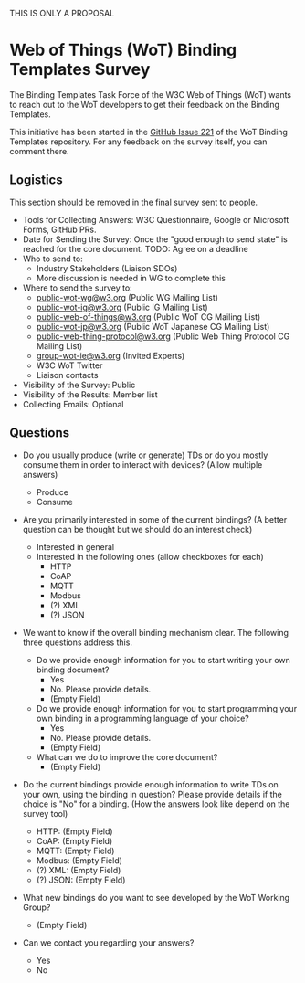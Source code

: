 THIS IS ONLY A PROPOSAL

# Web of Things (WoT) Binding Templates Survey

The Binding Templates Task Force of the W3C Web of Things (WoT) wants to reach out to the WoT developers to get their feedback on the Binding Templates.

This initiative has been started in the [GitHub Issue 221](https://github.com/w3c/wot-binding-templates/issues/221) of the WoT Binding Templates repository. For any feedback on the survey itself, you can comment there.

## Logistics

This section should be removed in the final survey sent to people.

- Tools for Collecting Answers: W3C Questionnaire, Google or Microsoft Forms, GitHub PRs.
- Date for Sending the Survey: Once the "good enough to send state" is reached for the core document. TODO: Agree on a deadline
- Who to send to:
  - Industry Stakeholders (Liaison SDOs)
  - More discussion is needed in WG to complete this
- Where to send the survey to: 
  - public-wot-wg@w3.org (Public WG Mailing List)
  - public-wot-ig@w3.org (Public IG Mailing List)
  - public-web-of-things@w3.org (Public WoT CG Mailing List)
  - public-wot-jp@w3.org (Public WoT Japanese CG Mailing List)
  - public-web-thing-protocol@w3.org (Public Web Thing Protocol CG Mailing List)
  - group-wot-ie@w3.org (Invited Experts)
  - W3C WoT Twitter
  - Liaison contacts
- Visibility of the Survey: Public
- Visibility of the Results: Member list
- Collecting Emails: Optional

## Questions

- Do you usually produce (write or generate) TDs or do you mostly consume them in order to interact with devices? (Allow multiple answers)
  - Produce
  - Consume

- Are you primarily interested in some of the current bindings? (A better question can be thought but we should do an interest check)
  - Interested in general
  - Interested in the following ones (allow checkboxes for each)
    - HTTP
    - CoAP
    - MQTT
    - Modbus
    - (?) XML
    - (?) JSON

- We want to know if the overall binding mechanism clear. The following three questions address this.
  - Do we provide enough information for you to start writing your own binding document?
    - Yes
    - No. Please provide details.
    - (Empty Field)
  - Do we provide enough information for you to start programming your own binding in a programming language of your choice?
    - Yes
    - No. Please provide details.
    - (Empty Field)
  - What can we do to improve the core document?
    - (Empty Field)

- Do the current bindings provide enough information to write TDs on your own, using the binding in question? Please provide details if the choice is "No" for a binding. (How the answers look like depend on the survey tool)
    - HTTP: (Empty Field)
    - CoAP: (Empty Field)
    - MQTT: (Empty Field)
    - Modbus: (Empty Field)
    - (?) XML: (Empty Field)
    - (?) JSON: (Empty Field)

- What new bindings do you want to see developed by the WoT Working Group?
  - (Empty Field)

- Can we contact you regarding your answers?
  - Yes
  - No
